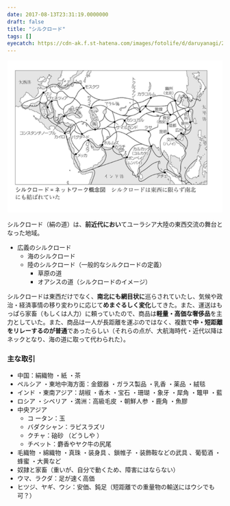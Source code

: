 ```yaml
---
date: 2017-08-13T23:31:19.0000000
draft: false
title: "シルクロード"
tags: []
eyecatch: https://cdn-ak.f.st-hatena.com/images/fotolife/d/daruyanagi/20170813/20170813030916.png
---
```

<p><span itemscope itemtype="http://schema.org/Photograph"><img src="20170813233032.png" alt="f:id:daruyanagi:20170813233032p:plain" title="f:id:daruyanagi:20170813233032p:plain" class="hatena-fotolife" itemprop="image"></span></p><p>シルクロード（絹の道）は、<b>前近代におい</b>てユーラシア大陸の東西交流の舞台となった地域。</p>

<ul>
<li>広義のシルクロード
<ul>
<li>海のシルクロード</li>
<li>陸のシルクロード（一般的なシルクロードの定義）
<ul>
<li>草原の道</li>
<li>オアシスの道（シルクロードのイメージ）</li>
</ul></li>
</ul></li>
</ul><p>シルクロードは東西だけでなく、<b>南北にも網目状に</b>巡らされていたし、気候や政治・経済事情の移り変わりに応じて<b>めまぐるしく変化</b>してきた。また、運送はもっぱら家畜（もしくは人力）に頼っていたので、商品は<b>軽量・高価な奢侈品</b>を主力としていた。また、商品は一人が長距離を運ぶのではなく、複数で<b>中・短距離をリレーするのが普通</b>であったらしい（それらの点が、大航海時代・近代以降はネックとなり、海の道に取って代わられた）。</p>

<div class="section">
<h3>主な取引</h3>

<ul>
<li>中国：絹織物 ・紙 ・茶 </li>
<li>ペルシア ・東地中海方面：金銀器 ・ガラス製品 ・乳香 ・薬品 ・絨毯 </li>
<li>インド ・東南アジア：胡椒 ・香木 ・宝石 ・珊瑚 ・象牙 ・犀角 ・鼈甲 ・藍 </li>
<li>ロシア ・シベリア ・満洲：高級毛皮 ・朝鮮人参 ・鹿角 ・魚膠 </li>
<li>中央アジア
<ul>
<li>コ ータン：玉 </li>
<li>バダクシャン：ラピスラズリ </li>
<li>クチャ：硇砂 （どうしや ） </li>
<li>チベット：麝香やヤク牛の尻尾</li>
</ul></li>
<li>毛織物 ・綿織物 ・真珠 ・装身具 、鎖帷子 ・装飾鞍などの武具 、葡萄酒 ・蜂蜜 ・大黄など</li>
<li>奴隷と家畜（重いが、自分で動くため、障害にはならない）</li>
<li>ウマ、ラクダ：足が速く高価</li>
<li>ヒツジ、ヤギ、ウシ：安価、鈍足（短距離での重量物の輸送にはウシでも可？）</li>
</ul>
</div>